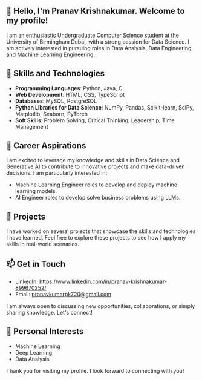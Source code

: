 ## 👋 Hello, I'm Pranav Krishnakumar. Welcome to my profile!
I am an enthusiastic Undergraduate Computer Science student at the University of Birmingham Dubai, with a strong passion for Data Science. I am actively interested in pursuing roles in Data Analysis, Data Engineering, and Machine Learning Engineering.

## 🚀 Skills and Technologies
- **Programming Languages**: Python, Java, C
- **Web Development**: HTML, CSS, TypeScript
- **Databases**: MySQL, PostgreSQL
- **Python Libraries for Data Science**: NumPy, Pandas, Scikit-learn, SciPy, Matplotlib, Seaborn, PyTorch
- **Soft Skills**: Problem Solving, Critical Thinking, Leadership, Time Management

## 💼 Career Aspirations
I am excited to leverage my knowledge and skills in Data Science and Generative AI to contribute to innovative projects and make data-driven decisions. I am particularly interested in:
- Machine Learning Engineer roles to develop and deploy machine learning models.
- AI Engineer roles to develop solve business problems using LLMs.

## 📂 Projects
I have worked on several projects that showcase the skills and technologies I have learned.
Feel free to explore these projects to see how I apply my skills in real-world scenarios.

## 📫 Get in Touch
- LinkedIn: https://www.linkedin.com/in/pranav-krishnakumar-899670252/
- Email: pranavkumarpk720@gmail.com

I am always open to discussing new opportunities, collaborations, or simply sharing knowledge. Let's connect!

## 🌟 Personal Interests
- Machine Learning
- Deep Learning
- Data Analysis

Thank you for visiting my profile. I look forward to connecting with you!
